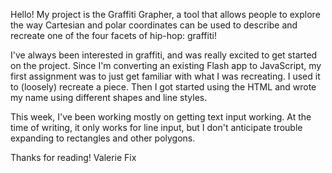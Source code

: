 Hello! My project is the Graffiti Grapher, a tool that allows people to explore the way Cartesian and polar coordinates can be used to describe and recreate one of the four facets of hip-hop: graffiti!

I've always been interested in graffiti, and was really excited to get started on the project. Since I'm converting an existing Flash app to JavaScript, my first assignment was to just get familiar with what I was recreating. I used it to (loosely) recreate a piece. Then I got started using the HTML <canvas> and wrote my name using different shapes and line styles.

This week, I've been working mostly on getting text input working. At the time of writing, it only works for line input, but I don't anticipate trouble expanding to rectangles and other polygons.

Thanks for reading!
Valerie Fix